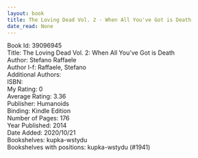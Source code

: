```yaml
---
layout: book
title: The Loving Dead Vol. 2 - When All You've Got is Death
date_read: None
---
```


Book Id: 39096945<br />
Title: The Loving Dead Vol. 2: When All You've Got is Death<br />
Author: Stefano Raffaele<br />
Author l-f: Raffaele, Stefano<br />
Additional Authors: <br />
ISBN: <br />
My Rating: 0<br />
Average Rating: 3.36<br />
Publisher: Humanoids<br />
Binding: Kindle Edition<br />
Number of Pages: 176<br />
Year Published: 2014<br />
Date Added: 2020/10/21<br />
Bookshelves: kupka-wstydu<br />
Bookshelves with positions: kupka-wstydu (#1941)<br />

